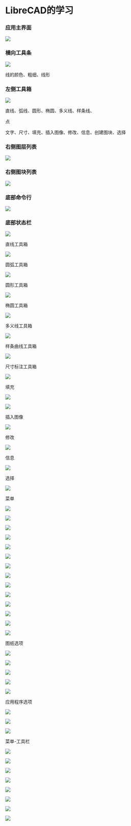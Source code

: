 # LibreCAD的学习

### 应用主界面

![](images/38ac257f.png)

### 横向工具条

![](images/afa4497a.png)



线的颜色、粗细、线形

### 左侧工具箱

![](images/6f651d6e.png)

直线、弧线、圆形、椭圆、多义线、样条线、

点

文字、尺寸、填充、插入图像、修改、信息、创建图块、选择

### 右侧图层列表

![](images/8ae47908.png)

### 右侧图块列表

![](images/38dc6005.png)

### 底部命令行

![](images/679d8361.png)

### 底部状态栏

![](images/e9d3606f.png)

直线工具箱

![](images/1c944f88.png)

圆弧工具箱

![](images/59f6ace8.png)

圆形工具箱

![](images/4e4d4a9f.png)

椭圆工具箱

![](images/f5e57455.png)

多义线工具箱

![](images/1809b445.png)

样条曲线工具箱

![](images/dcd07257.png)

尺寸标注工具箱

![](images/707cec69.png)

填充

![](images/7be74488.png)

![](images/fddb724c.png)

插入图像

![](images/9dd8fc9c.png)

修改

![](images/0e36671d.png)

信息

![](images/38ea11bf.png)

选择

![](images/9f7b2018.png)

菜单

![](images/992e0a4f.png)

![](images/dc6d29e8.png)

![](images/18de4f70.png)

![](images/b9556bf3.png)

![](images/fdb29b04.png)

![](images/d1d87cab.png)

![](images/519eb6f4.png)

![](images/bb7718bc.png)

![](images/9d5fa034.png)

![](images/840becca.png)

![](images/bad8fbd3.png)

![](images/7f72038b.png)

![](images/5173fef1.png)

![](images/f69106c3.png)

图纸选项

![](images/7dd5a4f6.png)

![](images/320337d5.png)

![](images/c81205ae.png)

![](images/f5257383.png)

![](images/b43edfd3.png)

应用程序选项

![](images/b3ab2d43.png)

![](images/7438455d.png)

![](images/8b3c05bd.png)

菜单-工具栏

![](images/088fd6dd.png)

![](images/e2679ae0.png)

![](images/58696cb8.png)

![](images/9f900c7b.png)

![](images/3a2fc0d7.png)

![](images/bd7725ee.png)

![](images/fef3803c.png)

![](images/03c0d7fe.png)

